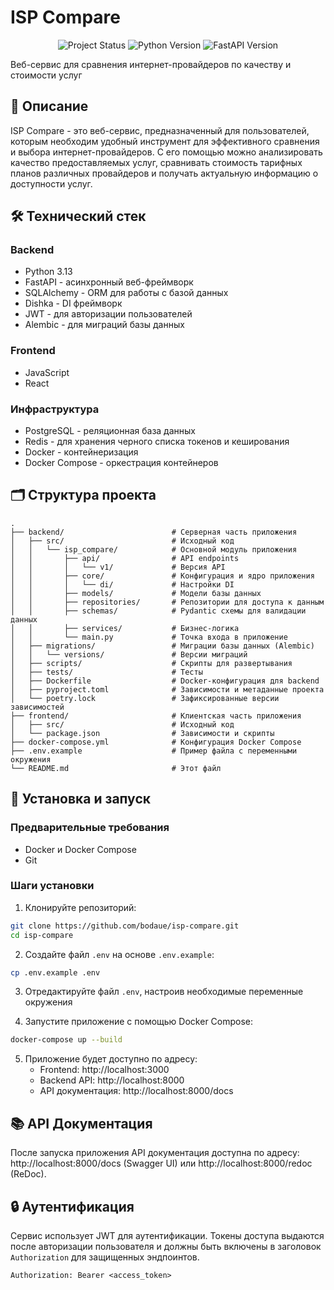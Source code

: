 # ISP Compare

<p align="center">
  <img src="https://img.shields.io/badge/status-diploma%20project-blue" alt="Project Status"/>
  <img src="https://img.shields.io/badge/python-3.13-blue" alt="Python Version"/>
  <img src="https://img.shields.io/badge/fastapi-0.115-blue" alt="FastAPI Version"/>
</p>
Веб-сервис для сравнения интернет-провайдеров по качеству и стоимости услуг

## 📝 Описание

ISP Compare - это веб-сервис, предназначенный для пользователей, которым необходим удобный инструмент для эффективного
сравнения и выбора интернет-провайдеров. С его помощью можно анализировать качество предоставляемых услуг, сравнивать
стоимость тарифных планов различных провайдеров и получать актуальную информацию о доступности услуг.

## 🛠️ Технический стек

### Backend

- Python 3.13
- FastAPI - асинхронный веб-фреймворк
- SQLAlchemy - ORM для работы с базой данных
- Dishka - DI фреймворк
- JWT - для авторизации пользователей
- Alembic - для миграций базы данных

### Frontend

- JavaScript
- React

### Инфраструктура

- PostgreSQL - реляционная база данных
- Redis - для хранения черного списка токенов и кеширования
- Docker - контейнеризация
- Docker Compose - оркестрация контейнеров

## 🗂️ Структура проекта

```
.
├── backend/                        # Серверная часть приложения
│   ├── src/                        # Исходный код
│   │   └── isp_compare/            # Основной модуль приложения
│   │       ├── api/                # API endpoints
│   │       │   └── v1/             # Версия API
│   │       ├── core/               # Конфигурация и ядро приложения
│   │       │   └── di/             # Настройки DI
│   │       ├── models/             # Модели базы данных
│   │       ├── repositories/       # Репозитории для доступа к данным
│   │       ├── schemas/            # Pydantic схемы для валидации данных
│   │       ├── services/           # Бизнес-логика
│   │       └── main.py             # Точка входа в приложение
│   ├── migrations/                 # Миграции базы данных (Alembic)
│   │   └── versions/               # Версии миграций
│   ├── scripts/                    # Скрипты для развертывания
│   ├── tests/                      # Тесты
│   ├── Dockerfile                  # Docker-конфигурация для backend
│   ├── pyproject.toml              # Зависимости и метаданные проекта
│   └── poetry.lock                 # Зафиксированные версии зависимостей
├── frontend/                       # Клиентская часть приложения
│   ├── src/                        # Исходный код
│   └── package.json                # Зависимости и скрипты
├── docker-compose.yml              # Конфигурация Docker Compose
├── .env.example                    # Пример файла с переменными окружения
└── README.md                       # Этот файл
```

## 🚀 Установка и запуск

### Предварительные требования

- Docker и Docker Compose
- Git

### Шаги установки

1. Клонируйте репозиторий:

```bash
git clone https://github.com/bodaue/isp-compare.git
cd isp-compare
```

2. Создайте файл `.env` на основе `.env.example`:

```bash
cp .env.example .env
```

3. Отредактируйте файл `.env`, настроив необходимые переменные окружения

4. Запустите приложение с помощью Docker Compose:

```bash
docker-compose up --build
```

5. Приложение будет доступно по адресу:
    - Frontend: http://localhost:3000
    - Backend API: http://localhost:8000
    - API документация: http://localhost:8000/docs

## 📚 API Документация

После запуска приложения API документация доступна по адресу: http://localhost:8000/docs (Swagger UI)
или http://localhost:8000/redoc (ReDoc).

## 🔒 Аутентификация

Сервис использует JWT для аутентификации. Токены доступа выдаются после авторизации пользователя и должны быть включены
в заголовок `Authorization` для защищенных эндпоинтов.

```
Authorization: Bearer <access_token>
```